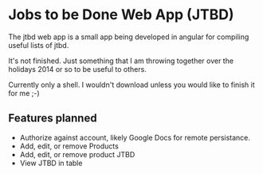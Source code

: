 # Jobs to be Done Web App (JTBD)

The jtbd web app is a small app being developed in angular for compiling useful lists of jtbd.

It's not finished. Just something that I am throwing together over the holidays 2014 or so to be useful to others.

Currently only a shell. I wouldn't download unless you would like to finish it for me ;-)

## Features planned
* Authorize against account, likely Google Docs for remote persistance.
* Add, edit, or remove Products
* Add, edit, or remove product JTBD
* View JTBD in table